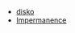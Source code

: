 - [disko](https://github.com/nix-community/disko)
- [Impermanence](https://github.com/nix-community/impermanence)
